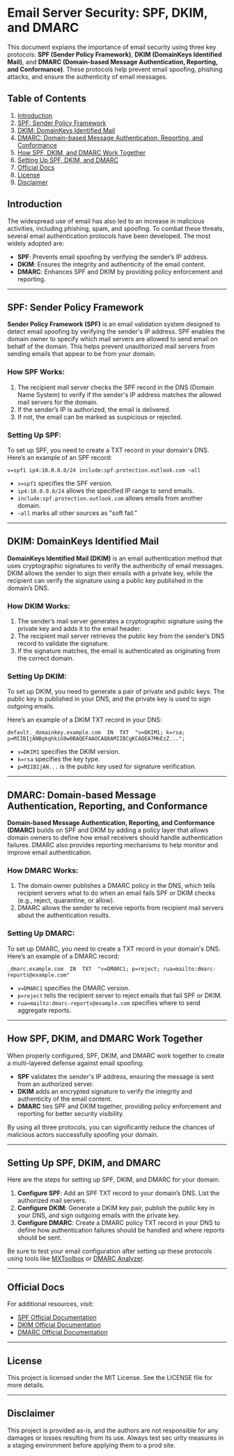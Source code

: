 # Email Server Security: SPF, DKIM, and DMARC

This document explains the importance of email security using three key protocols: **SPF (Sender Policy Framework)**, **DKIM (DomainKeys Identified Mail)**, and **DMARC (Domain-based Message Authentication, Reporting, and Conformance)**. These protocols help prevent email spoofing, phishing attacks, and ensure the authenticity of email messages.

## Table of Contents

1. [Introduction](#introduction)
2. [SPF: Sender Policy Framework](#spf-sender-policy-framework)
3. [DKIM: DomainKeys Identified Mail](#dkim-domainkeys-identified-mail)
4. [DMARC: Domain-based Message Authentication, Reporting, and Conformance](#dmarc-domain-based-message-authentication-reporting-and-conformance)
5. [How SPF, DKIM, and DMARC Work Together](#how-spf-dkim-and-dmarc-work-together)
6. [Setting Up SPF, DKIM, and DMARC](#setting-up-spf-dkim-and-dmarc)
7. [Official Docs](#official-docs)
8. [License](#licence)
9. [Disclaimer](#disclaimer)


## Introduction

The widespread use of email has also led to an increase in malicious activities, including phishing, spam, and spoofing. To combat these threats, several email authentication protocols have been developed. The most widely adopted are:

- **SPF**: Prevents email spoofing by verifying the sender’s IP address.
- **DKIM**: Ensures the integrity and authenticity of the email content.
- **DMARC**: Enhances SPF and DKIM by providing policy enforcement and reporting.

---

## SPF: Sender Policy Framework

**Sender Policy Framework (SPF)** is an email validation system designed to detect email spoofing by verifying the sender's IP address. SPF enables the domain owner to specify which mail servers are allowed to send email on behalf of the domain. This helps prevent unauthorized mail servers from sending emails that appear to be from your domain.

### How SPF Works:
1. The recipient mail server checks the SPF record in the DNS (Domain Name System) to verify if the sender's IP address matches the allowed mail servers for the domain.
2. If the sender’s IP is authorized, the email is delivered.
3. If not, the email can be marked as suspicious or rejected.

### Setting Up SPF:
To set up SPF, you need to create a TXT record in your domain's DNS. Here’s an example of an SPF record:

```
v=spf1 ip4:10.0.0.0/24 include:spf.protection.outlook.com ~all
```

- `v=spf1` specifies the SPF version.
- `ip4:10.0.0.0/24` allows the specified IP range to send emails.
- `include:spf.protection.outlook.com` allows emails from another domain.
- `~all` marks all other sources as "soft fail."

---

## DKIM: DomainKeys Identified Mail

**DomainKeys Identified Mail (DKIM)** is an email authentication method that uses cryptographic signatures to verify the authenticity of email messages. DKIM allows the sender to sign their emails with a private key, while the recipient can verify the signature using a public key published in the domain’s DNS.

### How DKIM Works:
1. The sender’s mail server generates a cryptographic signature using the private key and adds it to the email header.
2. The recipient mail server retrieves the public key from the sender’s DNS record to validate the signature.
3. If the signature matches, the email is authenticated as originating from the correct domain.

### Setting Up DKIM:
To set up DKIM, you need to generate a pair of private and public keys. The public key is published in your DNS, and the private key is used to sign outgoing emails.

Here’s an example of a DKIM TXT record in your DNS:

```
default._domainkey.example.com  IN  TXT  "v=DKIM1; k=rsa; p=MIIBIjANBgkqhkiG9w0BAQEFAAOCAQ8AMIIBCgKCAQEA7MkEzZ...";
```

- `v=DKIM1` specifies the DKIM version.
- `k=rsa` specifies the key type.
- `p=MIIBIjAN...` is the public key used for signature verification.

---

## DMARC: Domain-based Message Authentication, Reporting, and Conformance

**Domain-based Message Authentication, Reporting, and Conformance (DMARC)** builds on SPF and DKIM by adding a policy layer that allows domain owners to define how email receivers should handle authentication failures. DMARC also provides reporting mechanisms to help monitor and improve email authentication.

### How DMARC Works:
1. The domain owner publishes a DMARC policy in the DNS, which tells recipient servers what to do when an email fails SPF or DKIM checks (e.g., reject, quarantine, or allow).
2. DMARC allows the sender to receive reports from recipient mail servers about the authentication results.

### Setting Up DMARC:
To set up DMARC, you need to create a TXT record in your domain's DNS. Here’s an example of a DMARC record:

```
_dmarc.example.com  IN  TXT  "v=DMARC1; p=reject; rua=mailto:dmarc-reports@example.com"
```

- `v=DMARC1` specifies the DMARC version.
- `p=reject` tells the recipient server to reject emails that fail SPF or DKIM.
- `rua=mailto:dmarc-reports@example.com` specifies where to send aggregate reports.

---

## How SPF, DKIM, and DMARC Work Together

When properly configured, SPF, DKIM, and DMARC work together to create a multi-layered defense against email spoofing:

- **SPF** validates the sender's IP address, ensuring the message is sent from an authorized server.
- **DKIM** adds an encrypted signature to verify the integrity and authenticity of the email content.
- **DMARC** ties SPF and DKIM together, providing policy enforcement and reporting for better security visibility.

By using all three protocols, you can significantly reduce the chances of malicious actors successfully spoofing your domain.

---

## Setting Up SPF, DKIM, and DMARC

Here are the steps for setting up SPF, DKIM, and DMARC for your domain:

1. **Configure SPF**: Add an SPF TXT record to your domain’s DNS. List the authorized mail servers.
2. **Configure DKIM**: Generate a DKIM key pair, publish the public key in your DNS, and sign outgoing emails with the private key.
3. **Configure DMARC**: Create a DMARC policy TXT record in your DNS to define how authentication failures should be handled and where reports should be sent.

Be sure to test your email configuration after setting up these protocols using tools like [MXToolbox](https://mxtoolbox.com/) or [DMARC Analyzer](https://www.dmarcanalyzer.com/).

---

## Official Docs

For additional resources, visit:
- [SPF Official Documentation](https://www.openspf.org/)
- [DKIM Official Documentation](https://dkim.org/)
- [DMARC Official Documentation](https://dmarc.org/)

---

## License

This project is licensed under the MIT License. See the LICENSE file for more details.

---

## Disclaimer

This project is provided as-is, and the authors are not responsible for any damages or losses resulting from its use. Always test sec
urity measures in a staging environment before applying them to a prod site.

